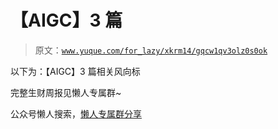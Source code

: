 # 【AIGC】3 篇

> 原文：[`www.yuque.com/for_lazy/xkrm14/gqcw1qv3olz0s0ok`](https://www.yuque.com/for_lazy/xkrm14/gqcw1qv3olz0s0ok)

以下为：【AIGC】3 篇相关风向标

完整生财周报见懒人专属群~

公众号懒人搜索，[懒人专属群分享](https://lazybook.fun/#/blog/group)